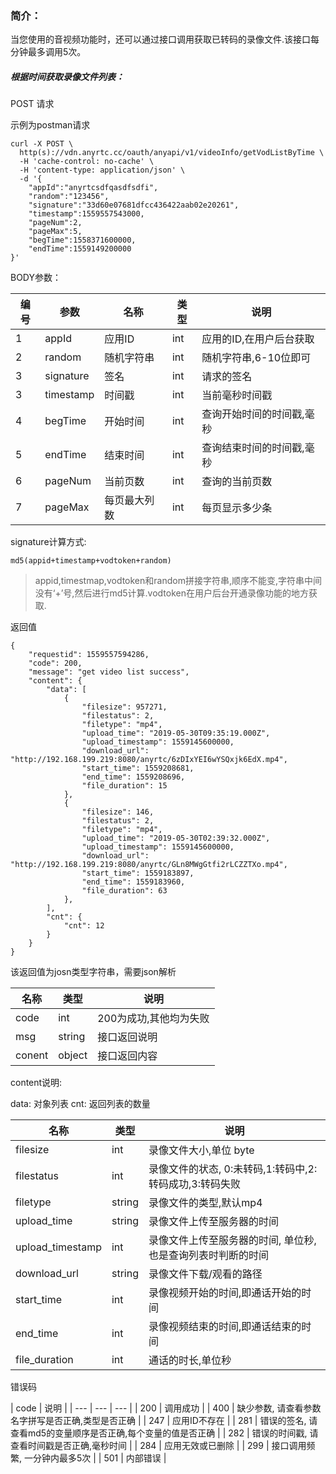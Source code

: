 
### 简介：

当您使用的音视频功能时，还可以通过接口调用获取已转码的录像文件.该接口每分钟最多调用5次。

##### 根据时间获取录像文件列表：

POST 请求

示例为postman请求
```
curl -X POST \
  http(s)://vdn.anyrtc.cc/oauth/anyapi/v1/videoInfo/getVodListByTime \
  -H 'cache-control: no-cache' \
  -H 'content-type: application/json' \
  -d '{
	"appId":"anyrtcsdfqasdfsdfi",
	"random":"123456",
	"signature":"33d60e07681dfcc436422aab02e20261",
	"timestamp":1559557543000,
	"pageNum":2,
	"pageMax":5,
	"begTime":1558371600000,
	"endTime":1559149200000
}'
```

BODY参数：

| 编号 | 参数 | 名称 | 类型 | 说明 |
| --- | --- | --- | --- | --- |
| 1 | appId | 应用ID | int | 应用的ID,在用户后台获取 |
| 2 | random | 随机字符串 | int | 随机字符串,6-10位即可 |
| 3 | signature | 签名 | int | 请求的签名 |
| 3 | timestamp | 时间戳 | int | 当前毫秒时间戳 |
| 4 | begTime | 开始时间 | int | 查询开始时间的时间戳,毫秒 |
| 5 | endTime | 结束时间 | int | 查询结束时间的时间戳,毫秒 |
| 6 | pageNum | 当前页数 | int | 查询的当前页数 |
| 7 | pageMax | 每页最大列数 | int | 每页显示多少条 |


signature计算方式:
```
md5(appid+timestamp+vodtoken+random)
```
>appid,timestmap,vodtoken和random拼接字符串,顺序不能变,字符串中间没有‘+’号,然后进行md5计算.vodtoken在用户后台开通录像功能的地方获取.

返回值
```
{
    "requestid": 1559557594286,
    "code": 200,
    "message": "get video list success",
    "content": {
        "data": [
            {
                "filesize": 957271,
                "filestatus": 2,
                "filetype": "mp4",
                "upload_time": "2019-05-30T09:35:19.000Z",
                "upload_timestamp": 1559145600000,
                "download_url": "http://192.168.199.219:8080/anyrtc/6zDIxYEI6wYSQxjk6EdX.mp4",
                "start_time": 1559208681,
                "end_time": 1559208696,
                "file_duration": 15
            },
            {
                "filesize": 146,
                "filestatus": 2,
                "filetype": "mp4",
                "upload_time": "2019-05-30T02:39:32.000Z",
                "upload_timestamp": 1559145600000,
                "download_url": "http://192.168.199.219:8080/anyrtc/GLn8MWgGtfi2rLCZZTXo.mp4",
                "start_time": 1559183897,
                "end_time": 1559183960,
                "file_duration": 63
            },
        ],
        "cnt": {
            "cnt": 12
        }
    }
}
```
该返回值为josn类型字符串，需要json解析

| 名称 | 类型 | 说明 |
| --- | -- | --- |
| code | int | 200为成功,其他均为失败 |
| msg  | string |  接口返回说明 |
| conent | object | 接口返回内容 |

content说明:

data: 对象列表
cnt: 返回列表的数量

| 名称 | 类型 | 说明 |
| --- | --- | --- |
| filesize | int | 录像文件大小,单位 byte |
| filestatus  | int |  录像文件的状态, 0:未转码,1:转码中,2:转码成功,3:转码失败 |
| filetype | string | 录像文件的类型,默认mp4 |
| upload_time | string | 录像文件上传至服务器的时间 |
| upload_timestamp | int | 录像文件上传至服务器的时间, 单位秒,也是查询列表时判断的时间 |
| download_url | string |  录像文件下载/观看的路径 |
| start_time | int | 录像视频开始的时间,即通话开始的时间 |
| end_time | int | 录像视频结束的时间,即通话结束的时间 |
| file_duration | int | 通话的时长,单位秒 |


错误码

| code | 说明 |
| --- | --- | --- |
| 200 |  调用成功 |
| 400 |  缺少参数, 请查看参数名字拼写是否正确,类型是否正确 |
| 247 |  应用ID不存在 |
| 281 |  错误的签名, 请查看md5的变量顺序是否正确,每个变量的值是否正确 |
| 282 |  错误的时间戳, 请查看时间戳是否正确,毫秒时间 |
| 284 |  应用无效或已删除 |
| 299 |  接口调用频繁, 一分钟内最多5次 |
| 501 |  内部错误 |
